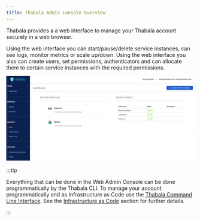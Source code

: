 ```yaml
---
title: Thabala Admin Console Overview
---
```


Thabala provides a a web interface to manage your Thabala account securely in a web browser.

Using the web interface you can start/pause/delete service instances, can see logs, monitor metrics or scale up/down.
Using the web interface you also can create users, set permissions, authenticators and can allocate them
to certain service instances with the required permissions.

![Dashboard](./assets/dashboard.png)

:::tip

Everything that can be done in the Web Admin Console can be done
programmatically by the Thabala CLI. To manage your account programmatically
and as Infrastructure as Code use the [Thabala Command Line Interface](/cli).
See the [Infrastructure as Code](/admin-console/iac) section for further details.

:::
